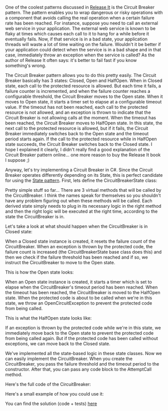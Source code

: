One of the coolest patterns discussed in [Release It](http://www.amazon.com/Release-Production-Ready-Software-Pragmatic-Programmers/dp/0978739213/ref=pd_bbs_sr_1?ie=UTF8&s=books&qid=1211066583&sr=8-1) is the Circuit Breaker pattern. The pattern enables you to wrap dangerous or risky operations with a component that avoids calling the real operation when a certain failure rate has been reached.  For instance, suppose you need to call an external web service in your application. The external web service is known to be flaky at times which causes each call to it to hang for a while before it eventually fails. Now, if that service is in a bad state, your application threads will waste a lot of time waiting on the failure.  Wouldn't it be better if your application could detect when the service is in a bad shape and in that case, immediately throw an exception when the service is called? As the author of Release It often says: it's better to fail fast if you know something's wrong. 

The Circuit Breaker pattern allows you to do this pretty easily. The Circuit Breaker basically has 3 states: Closed, Open and HalfOpen. When in Closed state, each call to the protected resource is allowed. But each time it fails, a failure counter is incremented, and when the failure counter reaches a configurable threshold, the Circuit Breaker moves to the Open state.  When it moves to Open state, it starts a timer set to elapse at a configurable timeout value.  If the timeout has not been reached, each call to the protected resource is not allowed, and an exception is thrown to indicate that the Circuit Breaker is not allowing calls at the moment.  When the timeout has been reached, the Circuit Breaker moves to HalfOpen state. In this state, the next call to the protected resource is allowed, but if it fails, the Circuit Breaker immediately switches back to the Open state and the timeout period starts again. If the call to the protected resource while in HalfOpen state succeeds, the Circuit Breaker switches back to the Closed state.  I hope I explained it clearly, I didn't really find a good explanation of the Circuit Breaker pattern online... one more reason to buy the Release It book I suppose ;)

Anyway, let's try implementing a Circuit Breaker in C#.  Since the Circuit Breaker operates differently depending on its State, this is perfect candidate for using the [State pattern](http://en.wikipedia.org/wiki/State_pattern).  First, lets define the CircuitBreakerState class:

<script src="https://gist.github.com/3656057.js?file=s1.cs"></script>

Pretty simple stuff so far... There are 3 virtual methods that will be called by the CircuitBreaker. I think the names speak for themselves so you shouldn't have any problem figuring out when these methods will be called. Each derived state simply needs to plug in its necessary logic in the right method and then the right logic will be executed at the right time, according to the state the CircuitBreaker is in.

Let's take a look at what should happen when the CircuitBreaker is in Closed state:

<script src="https://gist.github.com/3656057.js?file=s2.cs"></script>

When a Closed state instance is created, it resets the failure count of the CircuitBreaker. When an exception is thrown by the protected code, the failure count is increased (the CircuitBreakerState base class does this) and then we check if the failure threshold has been reached and if so, we instruct the CircuitBreaker to move to the Open state.

This is how the Open state looks:

<script src="https://gist.github.com/3656057.js?file=s3.cs"></script>

When an Open state instance is created, it starts a timer which is set to elapse when the CircuitBreaker's timeout period has been reached. When the timeout has been reached, the CircuitBreaker is moved to the HalfOpen state. When the protected code is about to be called when we're in this state, we throw an OpenCircuitException to prevent the protected code from being called.

This is what the HalfOpen state looks like:

<script src="https://gist.github.com/3656057.js?file=s4.cs"></script>

If an exception is thrown by the protected code while we're in this state, we immediately move back to the Open state to prevent the protected code from being called again.  But if the protected code has been called without exceptions, we can move back to the Closed state.

We've implemented all the state-based logic in these state classes.  Now we can easily implement the CircuitBreaker.  When you create the CircuitBreaker, you pass the failure threshold and the timeout period to the constructor.  After that, you can pass any code block to the AttemptCall method.

Here's the full code of the CircuitBreaker:

<script src="https://gist.github.com/3656057.js?file=s5.cs"></script>

Here's a small example of how you could use it:

<script src="https://gist.github.com/3656057.js?file=s6.cs"></script>

You can find the solution (code + tests) [here](https://github.com/davybrion/CircuitBreaker)